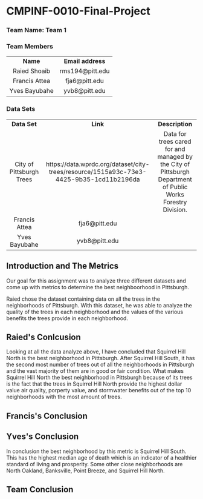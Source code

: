 # CMPINF-0010-Final-Project

### Team Name: Team 1

### Team Members

<table>
  <tr>
    <td align="center"><b>Name</b></td>
    <td align="center"><b>Email address</b></td>
  </tr>
  <tr>
    <td align="center">Raied Shoaib</td>
    <td align="center">rms194@pitt.edu</td>
  </tr>
  <tr>
    <td align="center">Francis Attea</td>
    <td align="center">fja6@pitt.edu</td>
  </tr>
  <tr>
    <td align="center">Yves Bayubahe</td>
    <td align="center">yvb8@pitt.edu</td>
  </tr>
</table>

### Data Sets

<table>
  <tr>
    <td align="center"><b>Data Set</b></td>
    <td align="center"><b>Link</b></td>
    <td align="center"><b>Description</b></td>
  </tr>
  <tr>
    <td align="center">City of Pittsburgh Trees</td>
    <td align="center">https://data.wprdc.org/dataset/city-trees/resource/1515a93c-73e3-4425-9b35-1cd11b2196da</td>
    <td align="center">Data for trees cared for and managed by the City of Pittsburgh Department of Public Works Forestry Division. </td>
  </tr>
  <tr>
    <td align="center">Francis Attea</td>
    <td align="center">fja6@pitt.edu</td>
  </tr>
  <tr>
    <td align="center">Yves Bayubahe</td>
    <td align="center">yvb8@pitt.edu</td>
  </tr>
</table>

## Introduction and The Metrics

Our goal for this assignment was to analyze three different datasets and come up with metrics to determine the best neighboorhood in Pittsburgh. 

Raied chose the dataset containing data on all the trees in the neighborhoods of Pittsburgh. With this dataset, he was able to analyze the quality of the trees in each neighborhood and the values of the various benefits the trees provide in each neighborhood.

## Raied's Conlcusion

Looking at all the data analyze above, I have concluded that Squirrel Hill North is the best neighborhood in Pittsburgh. After Squirrel Hill South, it has the second most number of trees out of all the neighborhoods in Pittsburgh and the vast majority of them are in good or fair condition. What makes Squirrel Hill North the best neighborhood in Pittsburgh because of its trees is the fact that the trees in Squirrel Hill North provide the highest dollar value air quality, porperty value, and stormwater benefits out of the top 10 neighborhoods with the most amount of trees. 

## Francis's Conclusion

## Yves's Conclusion
In conclusion the best neighborhood by this metric is Squirrel Hill South. This has the highest median age of death which is an indicator of a healthier standard of living and prosperity. Some other close neighborhoods are North Oakland, Banksville, Point Breeze, and Squirrel Hill North.

## Team Conclusion
